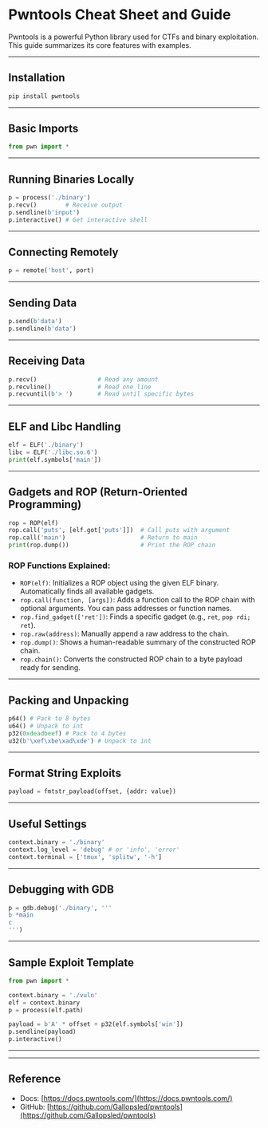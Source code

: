 # Pwntools Cheat Sheet and Guide

Pwntools is a powerful Python library used for CTFs and binary exploitation. This guide summarizes its core features with examples.

---

## Installation

```bash
pip install pwntools
```

---

## Basic Imports

```python
from pwn import *
```

---

## Running Binaries Locally

```python
p = process('./binary')
p.recv()        # Receive output
p.sendline(b'input')
p.interactive() # Get interactive shell
```

---

## Connecting Remotely

```python
p = remote('host', port)
```

---

## Sending Data

```python
p.send(b'data')
p.sendline(b'data')
```

---

## Receiving Data

```python
p.recv()                 # Read any amount
p.recvline()             # Read one line
p.recvuntil(b'> ')       # Read until specific bytes
```

---

## ELF and Libc Handling

```python
elf = ELF('./binary')
libc = ELF('./libc.so.6')
print(elf.symbols['main'])
```

---

## Gadgets and ROP (Return-Oriented Programming)

```python
rop = ROP(elf)
rop.call('puts', [elf.got['puts']])  # Call puts with argument
rop.call('main')                     # Return to main
print(rop.dump())                    # Print the ROP chain
```

### ROP Functions Explained:

* `ROP(elf)`: Initializes a ROP object using the given ELF binary. Automatically finds all available gadgets.
* `rop.call(function, [args])`: Adds a function call to the ROP chain with optional arguments. You can pass addresses or function names.
* `rop.find_gadget(['ret'])`: Finds a specific gadget (e.g., `ret`, `pop rdi; ret`).
* `rop.raw(address)`: Manually append a raw address to the chain.
* `rop.dump()`: Shows a human-readable summary of the constructed ROP chain.
* `rop.chain()`: Converts the constructed ROP chain to a byte payload ready for sending.

---

## Packing and Unpacking

```python
p64() # Pack to 8 bytes
u64() # Unpack to int
p32(0xdeadbeef) # Pack to 4 bytes
u32(b'\xef\xbe\xad\xde') # Unpack to int
```

---

## Format String Exploits

```python
payload = fmtstr_payload(offset, {addr: value})
```

---

## Useful Settings

```python
context.binary = './binary'
context.log_level = 'debug' # or 'info', 'error'
context.terminal = ['tmux', 'splitw', '-h']
```

---

## Debugging with GDB

```python
p = gdb.debug('./binary', '''
b *main
c
''')
```

---

## Sample Exploit Template

```python
from pwn import *

context.binary = './vuln'
elf = context.binary
p = process(elf.path)

payload = b'A' * offset + p32(elf.symbols['win'])
p.sendline(payload)
p.interactive()
```

---


---

## Reference

* Docs: [https://docs.pwntools.com/](https://docs.pwntools.com/)
* GitHub: [https://github.com/Gallopsled/pwntools](https://github.com/Gallopsled/pwntools)
